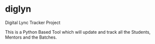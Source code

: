 # diglyn
Digital Lync Tracker Project

This is a Python Based Tool which will update and track all the Students, Mentors and the Batches.
